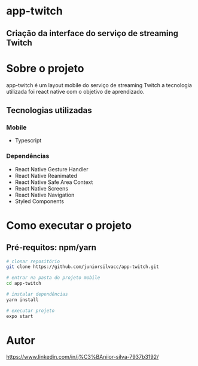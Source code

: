 # app-twitch
## Criação da interface do serviço de streaming Twitch

# Sobre o projeto
app-twitch é um layout mobile do serviço de streaming Twitch a tecnologia utilizada foi react native com o objetivo de aprendizado.

## Tecnologias utilizadas
### Mobile
  - Typescript
### Dependências
  - React Native Gesture Handler
  - React Native Reanimated
  - React Native Safe Area Context
  - React Native Screens
  - React Native Navigation
  - Styled Components

# Como executar o projeto

## Pré-requitos: npm/yarn 

```bash
# clonar repositório  
git clone https://github.com/juniorsilvacc/app-twitch.git

# entrar na pasta do projeto mobile
cd app-twitch

# instalar dependências
yarn install

# executar projeto
expo start
```

# Autor

https://www.linkedin.com/in/j%C3%BAniior-silva-7937b3192/
